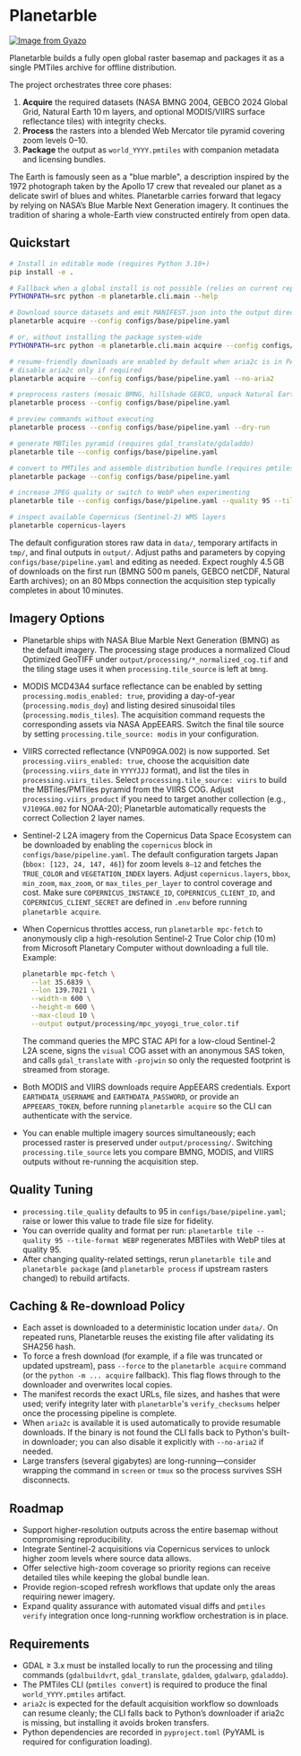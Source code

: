 # Planetarble

[![Image from Gyazo](https://i.gyazo.com/aefeffdeb3c3575ff02037a8509c4d7c.png)](https://pmtiles.io/#url=https%3A%2F%2Fz.yuiseki.net%2Fstatic%2Fplanetarble%2Fplanet.pmtiles&map=1.88/0/0)

Planetarble builds a fully open global raster basemap and packages it as a single PMTiles archive for offline distribution.

The project orchestrates three core phases:

1. **Acquire** the required datasets (NASA BMNG 2004, GEBCO 2024 Global Grid, Natural Earth 10 m layers, and optional MODIS/VIIRS surface reflectance tiles) with integrity checks.
2. **Process** the rasters into a blended Web Mercator tile pyramid covering zoom levels 0–10.
3. **Package** the output as `world_YYYY.pmtiles` with companion metadata and licensing bundles.

The Earth is famously seen as a "blue marble", a description inspired by the 1972 photograph taken by the Apollo 17 crew that revealed our planet as a delicate swirl of blues and whites. Planetarble carries forward that legacy by relying on NASA’s Blue Marble Next Generation imagery. It continues the tradition of sharing a whole-Earth view constructed entirely from open data.

## Quickstart

```bash
# Install in editable mode (requires Python 3.10+)
pip install -e .

# Fallback when a global install is not possible (relies on current repo checkout)
PYTHONPATH=src python -m planetarble.cli.main --help

# Download source datasets and emit MANIFEST.json into the output directory
planetarble acquire --config configs/base/pipeline.yaml

# or, without installing the package system-wide
PYTHONPATH=src python -m planetarble.cli.main acquire --config configs/base/pipeline.yaml

# resume-friendly downloads are enabled by default when aria2c is in PATH
# disable aria2c only if required
planetarble acquire --config configs/base/pipeline.yaml --no-aria2

# preprocess rasters (mosaic BMNG, hillshade GEBCO, unpack Natural Earth)
planetarble process --config configs/base/pipeline.yaml

# preview commands without executing
planetarble process --config configs/base/pipeline.yaml --dry-run

# generate MBTiles pyramid (requires gdal_translate/gdaladdo)
planetarble tile --config configs/base/pipeline.yaml

# convert to PMTiles and assemble distribution bundle (requires pmtiles CLI)
planetarble package --config configs/base/pipeline.yaml

# increase JPEG quality or switch to WebP when experimenting
planetarble tile --config configs/base/pipeline.yaml --quality 95 --tile-format WEBP

# inspect available Copernicus (Sentinel-2) WMS layers
planetarble copernicus-layers
```

The default configuration stores raw data in `data/`, temporary artifacts in `tmp/`, and final outputs in `output/`. Adjust paths and parameters by copying `configs/base/pipeline.yaml` and editing as needed. Expect roughly 4.5 GB of downloads on the first run (BMNG 500 m panels, GEBCO netCDF, Natural Earth archives); on an 80 Mbps connection the acquisition step typically completes in about 10 minutes.

## Imagery Options

- Planetarble ships with NASA Blue Marble Next Generation (BMNG) as the default imagery. The processing stage produces a normalized Cloud Optimized GeoTIFF under `output/processing/*_normalized_cog.tif` and the tiling stage uses it when `processing.tile_source` is left at `bmng`.
- MODIS MCD43A4 surface reflectance can be enabled by setting `processing.modis_enabled: true`, providing a day-of-year (`processing.modis_doy`) and listing desired sinusoidal tiles (`processing.modis_tiles`). The acquisition command requests the corresponding assets via NASA AppEEARS. Switch the final tile source by setting `processing.tile_source: modis` in your configuration.
- VIIRS corrected reflectance (VNP09GA.002) is now supported. Set `processing.viirs_enabled: true`, choose the acquisition date (`processing.viirs_date` in `YYYYJJJ` format), and list the tiles in `processing.viirs_tiles`. Select `processing.tile_source: viirs` to build the MBTiles/PMTiles pyramid from the VIIRS COG. Adjust `processing.viirs_product` if you need to target another collection (e.g., `VJ109GA.002` for NOAA-20); Planetarble automatically requests the correct Collection 2 layer names.
- Sentinel-2 L2A imagery from the Copernicus Data Space Ecosystem can be downloaded by enabling the `copernicus` block in `configs/base/pipeline.yaml`. The default configuration targets Japan (`bbox: [123, 24, 147, 46]`) for zoom levels `8–12` and fetches the `TRUE_COLOR` and `VEGETATION_INDEX` layers. Adjust `copernicus.layers`, `bbox`, `min_zoom`, `max_zoom`, or `max_tiles_per_layer` to control coverage and cost. Make sure `COPERNICUS_INSTANCE_ID`, `COPERNICUS_CLIENT_ID`, and `COPERNICUS_CLIENT_SECRET` are defined in `.env` before running `planetarble acquire`.
- When Copernicus throttles access, run `planetarble mpc-fetch` to anonymously clip a high-resolution Sentinel-2 True Color chip (10 m) from Microsoft Planetary Computer without downloading a full tile. Example:

  ```bash
  planetarble mpc-fetch \
    --lat 35.6839 \
    --lon 139.7021 \
    --width-m 600 \
    --height-m 600 \
    --max-cloud 10 \
    --output output/processing/mpc_yoyogi_true_color.tif
  ```

  The command queries the MPC STAC API for a low-cloud Sentinel-2 L2A scene, signs the `visual` COG asset with an anonymous SAS token, and calls `gdal_translate` with `-projwin` so only the requested footprint is streamed from storage.
- Both MODIS and VIIRS downloads require AppEEARS credentials. Export `EARTHDATA_USERNAME` and `EARTHDATA_PASSWORD`, or provide an `APPEEARS_TOKEN`, before running `planetarble acquire` so the CLI can authenticate with the service.
- You can enable multiple imagery sources simultaneously; each processed raster is preserved under `output/processing/`. Switching `processing.tile_source` lets you compare BMNG, MODIS, and VIIRS outputs without re-running the acquisition step.

## Quality Tuning

- `processing.tile_quality` defaults to 95 in `configs/base/pipeline.yaml`; raise or lower this value to trade file size for fidelity.
- You can override quality and format per run: `planetarble tile --quality 95 --tile-format WEBP` regenerates MBTiles with WebP tiles at quality 95.
- After changing quality-related settings, rerun `planetarble tile` and `planetarble package` (and `planetarble process` if upstream rasters changed) to rebuild artifacts.

## Caching & Re-download Policy

- Each asset is downloaded to a deterministic location under `data/`. On repeated runs, Planetarble reuses the existing file after validating its SHA256 hash.
- To force a fresh download (for example, if a file was truncated or updated upstream), pass `--force` to the `planetarble acquire` command (or the `python -m ... acquire` fallback). This flag flows through to the downloader and overwrites local copies.
- The manifest records the exact URLs, file sizes, and hashes that were used; verify integrity later with `planetarble`'s `verify_checksums` helper once the processing pipeline is complete.
- When `aria2c` is available it is used automatically to provide resumable downloads. If the binary is not found the CLI falls back to Python's built-in downloader; you can also disable it explicitly with `--no-aria2` if needed.
- Large transfers (several gigabytes) are long-running—consider wrapping the command in `screen` or `tmux` so the process survives SSH disconnects.

## Roadmap

- Support higher-resolution outputs across the entire basemap without compromising reproducibility.
- Integrate Sentinel-2 acquisitions via Copernicus services to unlock higher zoom levels where source data allows.
- Offer selective high-zoom coverage so priority regions can receive detailed tiles while keeping the global bundle lean.
- Provide region-scoped refresh workflows that update only the areas requiring newer imagery.
- Expand quality assurance with automated visual diffs and `pmtiles verify` integration once long-running workflow orchestration is in place.

## Requirements

- GDAL ≥ 3.x must be installed locally to run the processing and tiling commands (`gdalbuildvrt`, `gdal_translate`, `gdaldem`, `gdalwarp`, `gdaladdo`).
- The PMTiles CLI (`pmtiles convert`) is required to produce the final `world_YYYY.pmtiles` artifact.
- `aria2c` is expected for the default acquisition workflow so downloads can resume cleanly; the CLI falls back to Python’s downloader if aria2c is missing, but installing it avoids broken transfers.
- Python dependencies are recorded in `pyproject.toml` (PyYAML is required for configuration loading).
